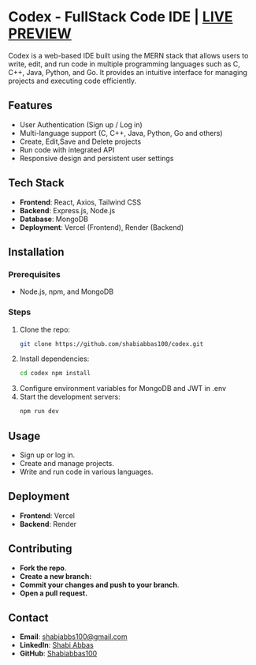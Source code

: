 # Codex - FullStack Code IDE | [LIVE PREVIEW](https://mern-virtual-code.vercel.app/)

Codex is a web-based IDE built using the MERN stack that allows users to write, edit, and run code in multiple programming languages such as C, C++, Java, Python, and Go. It provides an intuitive interface for managing projects and executing code efficiently.
## Features

- User Authentication (Sign up / Log in)
- Multi-language support (C, C++, Java, Python, Go and others)
- Create, Edit,Save and Delete projects
- Run code with integrated API
- Responsive design and persistent user settings

## Tech Stack

- **Frontend**: React, Axios, Tailwind CSS
- **Backend**: Express.js, Node.js
- **Database**: MongoDB
- **Deployment**: Vercel (Frontend), Render (Backend)

## Installation

### Prerequisites

- Node.js, npm, and MongoDB

### Steps

1. Clone the repo:
   ```bash
   git clone https://github.com/shabiabbas100/codex.git

2. Install dependencies:
   ```bash
   cd codex npm install
3. Configure environment variables for MongoDB and JWT in .env
4. Start the development servers:
   ```bash
   npm run dev

## Usage

- Sign up or log in.
- Create and manage projects.
- Write and run code in various languages.

## Deployment

- **Frontend**: Vercel
- **Backend**: Render

## Contributing

- **Fork the repo**.
- **Create a new branch:**
- **Commit your changes and push to your branch**.
- **Open a pull request.**

## Contact

- **Email**: [shabiabbs100@gmail.com](mailto:shabiabbs100@gmail.com)
- **LinkedIn**: [Shabi Abbas](https://www.linkedin.com/in/shabiabbas100/)
- **GitHub**: [Shabiabbas100](https://github.com/Shabiabbas100)



   
